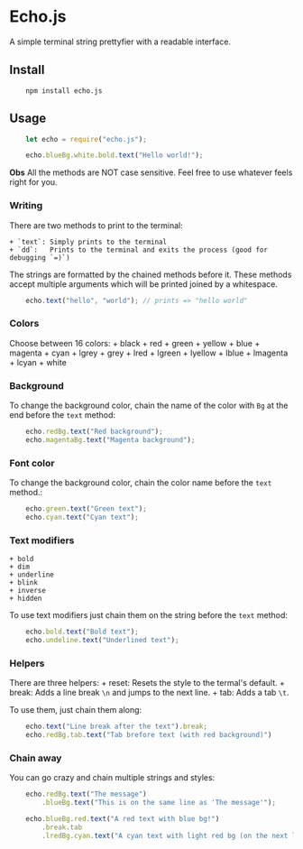 # Echo.js
A simple terminal string prettyfier with a readable interface.

## Install
```
    npm install echo.js
```

## Usage
```js
    let echo = require("echo.js");

    echo.blueBg.white.bold.text("Hello world!");
```

__Obs__ All the methods are NOT case sensitive. Feel free to use whatever feels right for you.

### Writing
There are two methods to print to the terminal:

    + `text`: Simply prints to the terminal
    + `dd`:   Prints to the terminal and exits the process (good for debugging `=)`)

The strings are formatted by the chained methods before it.
These methods accept multiple arguments which will be printed joined by a whitespace.

```js
    echo.text("hello", "world"); // prints => "hello world"
```

### Colors
Choose between 16 colors:
    + black
    + red
    + green
    + yellow
    + blue
    + magenta
    + cyan
    + lgrey
    + grey
    + lred
    + lgreen
    + lyellow
    + lblue
    + lmagenta
    + lcyan
    + white

### Background
To change the background color, chain the name of the color with `Bg` at the end before the `text` method:

```js
    echo.redBg.text("Red background");
    echo.magentaBg.text("Magenta background");
```

### Font color
To change the background color, chain the color name before the `text` method.:

```js
    echo.green.text("Green text");
    echo.cyan.text("Cyan text");
```

### Text modifiers
    + bold
    + dim
    + underline
    + blink
    + inverse
    + hidden

To use text modifiers just chain them on the string before the `text` method:
```js
    echo.bold.text("Bold text");
    echo.undeline.text("Underlined text");
```

### Helpers
There are three helpers:
    + reset: Resets the style to the termal's default.
    + break: Adds a line break `\n` and jumps to the next line.
    + tab:   Adds a tab `\t`.

To use them, just chain them along:
```js
    echo.text("Line break after the text").break;
    echo.redBg.tab.text("Tab brefore text (with red background)")
```

### Chain away
You can go crazy and chain multiple strings and styles:
```js
    echo.redBg.text("The message")
        .blueBg.text("This is on the same line as 'The message'");

    echo.blueBg.red.text("A red text with blue bg!")
        .break.tab
        .lredBg.cyan.text("A cyan text with light red bg (on the next line)!");
```
